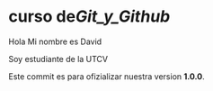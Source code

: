 # curso de*Git_y_Github*

Hola Mi nombre es David

Soy estudiante de la UTCV

Este commit es para ofizializar nuestra version **1.0.0**.
